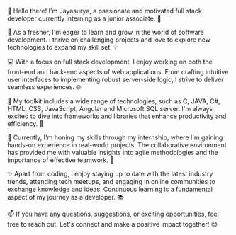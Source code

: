 
👋 Hello there! I'm Jayasurya, a passionate and motivated full stack developer currently interning as a junior associate. 🌟

🚀 As a fresher, I'm eager to learn and grow in the world of software development. I thrive on challenging projects and love to explore new technologies to expand my skill set. 💡

💻 With a focus on full stack development, I enjoy working on both the front-end and back-end aspects of web applications. From crafting intuitive user interfaces to implementing robust server-side logic, I strive to deliver seamless experiences. 🌐

🔧 My toolkit includes a wide range of technologies, such as C, JAVA, C#, HTML, CSS, JavaScript, Angular and Microsoft SQL server. I'm always excited to dive into frameworks and libraries that enhance productivity and efficiency. 💪

🌱 Currently, I'm honing my skills through my internship, where I'm gaining hands-on experience in real-world projects. The collaborative environment has provided me with valuable insights into agile methodologies and the importance of effective teamwork. 🤝

✨ Apart from coding, I enjoy staying up to date with the latest industry trends, attending tech meetups, and engaging in online communities to exchange knowledge and ideas. Continuous learning is a fundamental aspect of my journey as a developer. 📚

📫 If you have any questions, suggestions, or exciting opportunities, feel free to reach out. Let's connect and make a positive impact together! 😊
